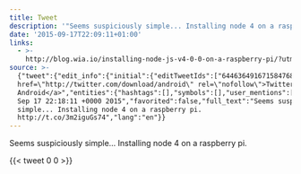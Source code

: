 ```yaml
---
title: Tweet
description: '"Seems suspiciously simple... Installing node 4 on a raspberry pi. "'
date: '2015-09-17T22:09:11+01:00'
links:
  - >-
    http://blog.wia.io/installing-node-js-v4-0-0-on-a-raspberry-pi/?utm_source=nodeweekly&utm_medium=email
source: >-
  {"tweet":{"edit_info":{"initial":{"editTweetIds":["644636491671584768"],"editableUntil":"2015-09-17T23:18:11.038Z","editsRemaining":"5","isEditEligible":true}},"retweeted":false,"source":"<a
  href=\"http://twitter.com/download/android\" rel=\"nofollow\">Twitter for
  Android</a>","entities":{"hashtags":[],"symbols":[],"user_mentions":[],"urls":[{"url":"http://t.co/3m2iguGs74","expanded_url":"http://blog.wia.io/installing-node-js-v4-0-0-on-a-raspberry-pi/?utm_source=nodeweekly&utm_medium=email","display_url":"blog.wia.io/installing-nod…","indices":["66","88"]}]},"display_text_range":["0","88"],"favorite_count":"0","id_str":"644636491671584768","truncated":false,"retweet_count":"0","id":"644636491671584768","possibly_sensitive":false,"created_at":"Thu
  Sep 17 22:18:11 +0000 2015","favorited":false,"full_text":"Seems suspiciously
  simple... Installing node 4 on a raspberry pi.
  http://t.co/3m2iguGs74","lang":"en"}}
---
```

Seems suspiciously simple... Installing node 4 on a raspberry pi. 
    
{{< tweet 0 0 >}}
    
